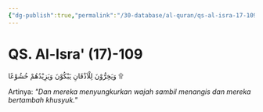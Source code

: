 ```yaml
---
{"dg-publish":true,"permalink":"/30-database/al-quran/qs-al-isra-17-109/"}
---
```



# QS. Al-Isra' (17)-109
وَيَخِرُّوْنَ لِلْاَذْقَانِ يَبْكُوْنَ وَيَزِيْدُهُمْ خُشُوْعًا ۩

Artinya: *"Dan mereka menyungkurkan wajah sambil menangis dan mereka bertambah khusyuk."*

